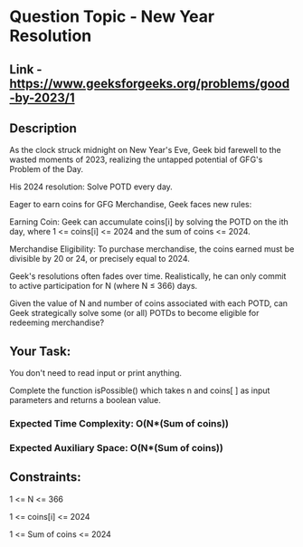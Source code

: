 # Question Topic - New Year Resolution

## Link - https://www.geeksforgeeks.org/problems/good-by-2023/1

## Description

As the clock struck midnight on New Year's Eve, Geek bid farewell to the wasted moments of 2023, realizing the untapped potential of GFG's Problem of the Day.

His 2024 resolution: Solve POTD every day.

Eager to earn coins for GFG Merchandise, Geek faces new rules:

Earning Coin: Geek can accumulate coins[i] by solving the POTD on the ith day, where 1 <= coins[i] <= 2024 and the sum of coins <= 2024.

Merchandise Eligibility: To purchase merchandise, the coins earned must be divisible by 20 or 24, or precisely equal to 2024.

Geek's resolutions often fades over time. Realistically, he can only commit to active participation for N (where N ≤ 366) days. 

Given the value of N and number of coins associated with each POTD, can Geek strategically solve some (or all) POTDs to become eligible for redeeming merchandise?

## Your Task: 

You don't need to read input or print anything. 

Complete the function isPossible() which takes n and coins[ ] as input parameters and returns a boolean value.

### Expected Time Complexity: O(N*(Sum of coins))

### Expected Auxiliary Space: O(N*(Sum of coins))

## Constraints:

1 <= N <= 366

1 <= coins[i] <= 2024

1 <= Sum of coins <=  2024

